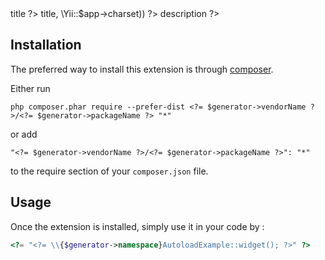 <?= $generator->title ?>

<?= str_repeat('=', mb_strlen($generator->title, \Yii::$app->charset)) ?>

<?= $generator->description ?>


Installation
------------

The preferred way to install this extension is through [composer](https://getcomposer.org/download/).

Either run

```
php composer.phar require --prefer-dist <?= $generator->vendorName ?>/<?= $generator->packageName ?> "*"
```

or add

```
"<?= $generator->vendorName ?>/<?= $generator->packageName ?>": "*"
```

to the require section of your `composer.json` file.


Usage
-----

Once the extension is installed, simply use it in your code by  :

```php
<?= "<?= \\{$generator->namespace}AutoloadExample::widget(); ?>" ?>
```
